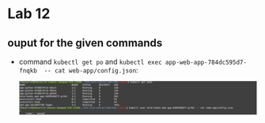 # Lab 12

## ouput for the given commands

- command `kubectl get po` and `kubectl exec app-web-app-784dc595d7-fnqkb  -- cat web-app/config.json`:

    ![alt text](6.png)
